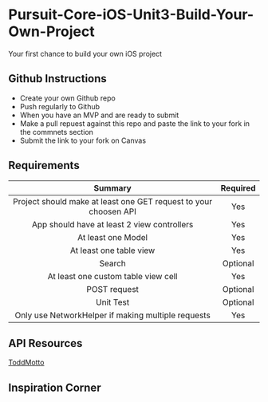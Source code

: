# Pursuit-Core-iOS-Unit3-Build-Your-Own-Project
Your first chance to build your own iOS project

## Github Instructions 

- Create your own Github repo
- Push regularly to Github 
- When you have an MVP and are ready to submit
- Make a pull repuest against this repo and paste the link to your fork in the commnets section
- Submit the link to your fork on Canvas 

## Requirements 


| Summary | Required |
|:----:|:----:|
| Project should make at least one GET request to your choosen API | Yes |
| App should have at least 2 view controllers | Yes |
|  At least one Model | Yes |
| At least one table view | Yes | 
| Search | Optional |
| At least one custom table view cell | Yes | 
| POST request | Optional | 
| Unit Test | Optional | 
| Only use NetworkHelper if making multiple requests | Yes |


## API Resources 

[ToddMotto](https://github.com/toddmotto/public-apis)  

## Inspiration Corner 

